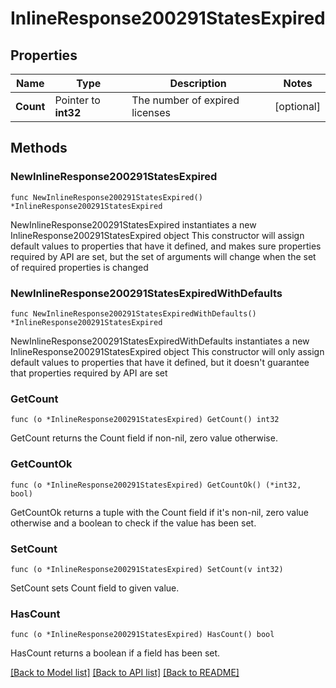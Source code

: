# InlineResponse200291StatesExpired

## Properties

Name | Type | Description | Notes
------------ | ------------- | ------------- | -------------
**Count** | Pointer to **int32** | The number of expired licenses | [optional] 

## Methods

### NewInlineResponse200291StatesExpired

`func NewInlineResponse200291StatesExpired() *InlineResponse200291StatesExpired`

NewInlineResponse200291StatesExpired instantiates a new InlineResponse200291StatesExpired object
This constructor will assign default values to properties that have it defined,
and makes sure properties required by API are set, but the set of arguments
will change when the set of required properties is changed

### NewInlineResponse200291StatesExpiredWithDefaults

`func NewInlineResponse200291StatesExpiredWithDefaults() *InlineResponse200291StatesExpired`

NewInlineResponse200291StatesExpiredWithDefaults instantiates a new InlineResponse200291StatesExpired object
This constructor will only assign default values to properties that have it defined,
but it doesn't guarantee that properties required by API are set

### GetCount

`func (o *InlineResponse200291StatesExpired) GetCount() int32`

GetCount returns the Count field if non-nil, zero value otherwise.

### GetCountOk

`func (o *InlineResponse200291StatesExpired) GetCountOk() (*int32, bool)`

GetCountOk returns a tuple with the Count field if it's non-nil, zero value otherwise
and a boolean to check if the value has been set.

### SetCount

`func (o *InlineResponse200291StatesExpired) SetCount(v int32)`

SetCount sets Count field to given value.

### HasCount

`func (o *InlineResponse200291StatesExpired) HasCount() bool`

HasCount returns a boolean if a field has been set.


[[Back to Model list]](../README.md#documentation-for-models) [[Back to API list]](../README.md#documentation-for-api-endpoints) [[Back to README]](../README.md)



